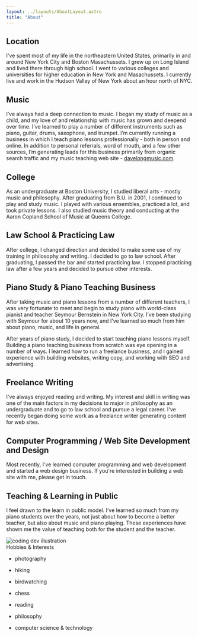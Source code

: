 ```yaml
---
layout: ../layouts/AboutLayout.astro
title: "About"
---
```


## Location

I've spent most of my life in the northeastern United States, primarily in and around New York City and Boston Masachussets.  I grew up on Long Island and lived there through high school.  I went to various colleges and universities for higher education in New York and Masachussets.  I currently live and work in the Hudson Valley of New York about an hour north of NYC.

## Music

I’ve always had a deep connection to music.  I began my study of music as a child, and my love of and relationship with music has grown and deepend over time.  I’ve learned to play a number of different instruments such as piano, guitar, drums, saxophone, and trumpet.  I’m currently running a business in which I teach piano lessons professionally - both in person and online.  In addition to personal referrals, word of mouth, and a few other sources, I’m generating leads for this business primarily from organic search traffic and my music teaching web site - [davelongmusic.com](davelongmusic.com "Professional piano lessons and music instruction").

## College

As an undergraduate at Boston University, I studied liberal arts - mostly music and philosophy.  After graduating from B.U. in 2001, I continued to play and study music.  I played with various ensembles, practiced a lot, and took private lessons.  I also studied music theory and conducting at the Aaron Copland School of Music at Queens College.

## Law School & Practicing Law

After college, I changed direction and decided to make some use of my training in philosophy and writing.  I decided to go to law school.  After graduating, I passed the bar and started practicing law.  I stopped practicing law after a few years and decided to pursue other interests.

## Piano Study & Piano Teaching Business

After taking music and piano lessons from a number of different teachers, I was very fortunate to meet and begin to study piano with world-class pianist and teacher Seymour Bernstein in New York City.  I’ve been studying with Seymour for about 10 years now, and I’ve learned so much from him about piano, music, and life in general.  

After years of piano study, I decided to start teaching piano lessons myself.  Building a piano teaching business from scratch was eye opening in a number of ways.  I learned how to run a freelance business, and I gained experience with building websites, writing copy, and working with SEO and advertising.

## Freelance Writing

I've always enjoyed reading and writing.  My interest and skill in writing was one of the main factors in my decisions to major in philosophy as an undergraduate and to go to law school and pursue a legal career.  I've recently began doing some work as a freelance writer generating content for web sites.

## Computer Programming / Web Site Development and Design  

Most recently, I’ve learned computer programming and web development and started a web design business.  If you're interested in building a web site with me, please get in touch.

## Teaching & Learning in Public

I feel drawn to the learn in public model.  I’ve learned so much from my piano students over the years, not just about how to become a better teacher, but also about music and piano playing.  These experiences have shown me the value of teaching both for the student and the teacher.  

<div>
  <img src="/assets/dev.svg" class="sm:w-1/2 mx-auto" alt="coding dev illustration">
</div

## Hobbies & Interests

- photography

- hiking
- birdwatching
- chess
- reading
- philosophy

- computer science & technology

